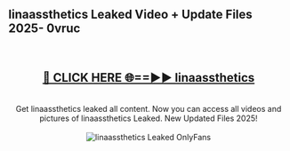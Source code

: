 <h2>linaassthetics Leaked Video + Update Files 2025- 0vruc</h2>
<br>
<div align="center">
<h2><a href="https://libra.edu.pl?linaassthetics" rel="nofollow">🔴 CLICK HERE 🌐==►► linaassthetics</a></h2>
<br>
Get linaassthetics leaked all content. Now you can access all videos and pictures of linaassthetics Leaked. New Updated Files 2025!
<br>
<br>
<a href="https://libra.edu.pl?linaassthetics" rel="nofollow" data-target="animated-image.originalLink"><img src="https://i.ibb.co.com/WyWwxjT/player-gif2.gif" alt="linaassthetics Leaked OnlyFans" style="max-width: 100%; display: inline-block;" data-target="animated-image.originalImage"></a>
</div>
<br>